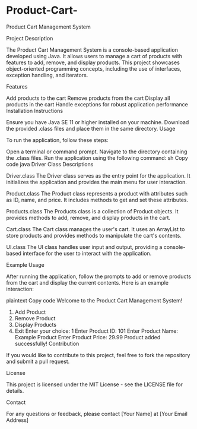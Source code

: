 # Product-Cart-

Product Cart Management System

Project Description

The Product Cart Management System is a console-based application developed using Java. It allows users to manage a cart of products with features to add, remove, and display products. This project showcases object-oriented programming concepts, including the use of interfaces, exception handling, and iterators.

Features

Add products to the cart
Remove products from the cart
Display all products in the cart
Handle exceptions for robust application performance
Installation Instructions

Ensure you have Java SE 11 or higher installed on your machine.
Download the provided .class files and place them in the same directory.
Usage

To run the application, follow these steps:

Open a terminal or command prompt.
Navigate to the directory containing the .class files.
Run the application using the following command:
sh
Copy code
java Driver
Class Descriptions

Driver.class
The Driver class serves as the entry point for the application. It initializes the application and provides the main menu for user interaction.

Product.class
The Product class represents a product with attributes such as ID, name, and price. It includes methods to get and set these attributes.

Products.class
The Products class is a collection of Product objects. It provides methods to add, remove, and display products in the cart.

Cart.class
The Cart class manages the user's cart. It uses an ArrayList to store products and provides methods to manipulate the cart's contents.

UI.class
The UI class handles user input and output, providing a console-based interface for the user to interact with the application.

Example Usage

After running the application, follow the prompts to add or remove products from the cart and display the current contents. Here is an example interaction:

plaintext
Copy code
Welcome to the Product Cart Management System!
1. Add Product
2. Remove Product
3. Display Products
4. Exit
Enter your choice: 1
Enter Product ID: 101
Enter Product Name: Example Product
Enter Product Price: 29.99
Product added successfully!
Contribution

If you would like to contribute to this project, feel free to fork the repository and submit a pull request.

License

This project is licensed under the MIT License - see the LICENSE file for details.

Contact

For any questions or feedback, please contact [Your Name] at [Your Email Address]

